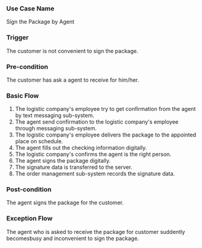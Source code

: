 ### Use Case Name
Sign the Package by Agent

### Trigger
The customer is not convenient to sign the package.

### Pre-condition
The customer has ask a agent to receive for him/her.

### Basic Flow

1. The logistic company's employee try to get confirmation from the agent by text messaging sub-system.
2. The agent send confirmation to the logistic company's employee through messaging sub-system.
3. The logistic company's employee delivers the package to the appointed place on schedule.
4. The agent fills out the checking information digitally.
5. The logistic company's confirms the agent is the right person.
6. The agent signs the package digitally.
7. The signature data is transferred to the server.
8. The order management sub-system records the signature data.

### Post-condition
The agent signs the package for the customer.

### Exception Flow
The agent who is asked to receive the package for customer suddently becomesbusy and inconvenient to sign the package.
